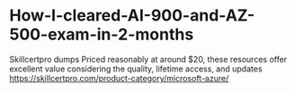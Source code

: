 # How-I-cleared-AI-900-and-AZ-500-exam-in-2-months
Skillcertpro dumps Priced reasonably at around $20, these resources offer excellent value considering the quality, lifetime access, and updates https://skillcertpro.com/product-category/microsoft-azure/
